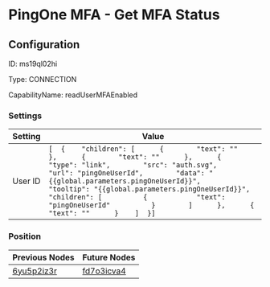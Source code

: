 # PingOne MFA - Get MFA Status
## Configuration
ID:  ms19ql02hi

Type: CONNECTION 

CapabilityName: readUserMFAEnabled

### Settings
| Setting | Value  |
| :------------------------ | ---------------------------------------- |
| User ID |```[  {    "children": [      {        "text": ""      },      {        "text": ""      },      {        "type": "link",        "src": "auth.svg",        "url": "pingOneUserId",        "data": "{{global.parameters.pingOneUserId}}",        "tooltip": "{{global.parameters.pingOneUserId}}",        "children": [          {            "text": "pingOneUserId"          }        ]      },      {        "text": ""      }    ]  }] ```| 

 




### Position
| Previous Nodes | Future Nodes |
| :------------- | ------------ |
| [6yu5p2iz3r](./6yu5p2iz3r.md) | [fd7o3icva4](./fd7o3icva4.md) |